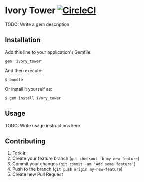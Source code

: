 # Ivory Tower [![CircleCI](https://circleci.com/gh/tanner-labs/ivory_tower.png?circle-token=d0d8dfe7fdca1c740a6e65a9503f461267126bb7)](https://circleci.com/gh/tanner-labs/ivory_tower)

TODO: Write a gem description

## Installation

Add this line to your application's Gemfile:

    gem 'ivory_tower'

And then execute:

    $ bundle

Or install it yourself as:

    $ gem install ivory_tower

## Usage

TODO: Write usage instructions here

## Contributing

1. Fork it
2. Create your feature branch (`git checkout -b my-new-feature`)
3. Commit your changes (`git commit -am 'Add some feature'`)
4. Push to the branch (`git push origin my-new-feature`)
5. Create new Pull Request
